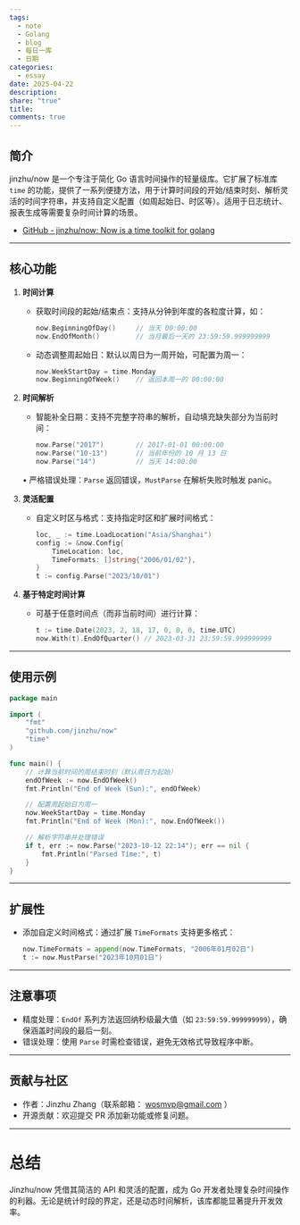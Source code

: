 ```yaml
---
tags:
  - note
  - Golang
  - blog
  - 每日一库
  - 日期
categories:
  - essay
date: 2025-04-22
description: 
share: "true"
title: 
comments: true
---
```


## 简介

jinzhu/now 是一个专注于简化 Go 语言时间操作的轻量级库。它扩展了标准库 `time` 的功能，提供了一系列便捷方法，用于计算时间段的开始/结束时刻、解析灵活的时间字符串，并支持自定义配置（如周起始日、时区等）。适用于日志统计、报表生成等需要复杂时间计算的场景。

- [GitHub - jinzhu/now: Now is a time toolkit for golang](https://github.com/jinzhu/now)

---

## 核心功能

1. **时间计算**
   - 获取时间段的起始/结束点：支持从分钟到年度的各粒度计算，如：

     ```go
     now.BeginningOfDay()     // 当天 00:00:00
     now.EndOfMonth()         // 当月最后一天的 23:59:59.999999999
     ```
   - 动态调整周起始日：默认以周日为一周开始，可配置为周一：

     ```go
     now.WeekStartDay = time.Monday
     now.BeginningOfWeek()    // 返回本周一的 00:00:00
     ```

2. **时间解析**
   - 智能补全日期：支持不完整字符串的解析，自动填充缺失部分为当前时间：

     ```go
     now.Parse("2017")        // 2017-01-01 00:00:00
     now.Parse("10-13")       // 当前年份的 10 月 13 日
     now.Parse("14")          // 当天 14:00:00
     ```
   • 严格错误处理：`Parse` 返回错误，`MustParse` 在解析失败时触发 panic。


3. **灵活配置**
   - 自定义时区与格式：支持指定时区和扩展时间格式：

     ```go
     loc, _ := time.LoadLocation("Asia/Shanghai")
     config := &now.Config{
         TimeLocation: loc,
         TimeFormats: []string{"2006/01/02"},
     }
     t := config.Parse("2023/10/01")
     ```

4. **基于特定时间计算**
   - 可基于任意时间点（而非当前时间）进行计算：

     ```go
     t := time.Date(2023, 2, 18, 17, 0, 0, 0, time.UTC)
     now.With(t).EndOfQuarter() // 2023-03-31 23:59:59.999999999
     ```

---

## 使用示例

```go
package main

import (
    "fmt"
    "github.com/jinzhu/now"
    "time"
)

func main() {
    // 计算当前时间的周结束时刻（默认周日为起始）
    endOfWeek := now.EndOfWeek()
    fmt.Println("End of Week (Sun):", endOfWeek)

    // 配置周起始日为周一
    now.WeekStartDay = time.Monday
    fmt.Println("End of Week (Mon):", now.EndOfWeek())

    // 解析字符串并处理错误
    if t, err := now.Parse("2023-10-12 22:14"); err == nil {
        fmt.Println("Parsed Time:", t)
    }
}
```

---

## 扩展性
- 添加自定义时间格式：通过扩展 `TimeFormats` 支持更多格式：

  ```go
  now.TimeFormats = append(now.TimeFormats, "2006年01月02日")
  t := now.MustParse("2023年10月01日")
  ```

---

## 注意事项
- 精度处理：`EndOf` 系列方法返回纳秒级最大值（如 `23:59:59.999999999`），确保涵盖时间段的最后一刻。
- 错误处理：使用 `Parse` 时需检查错误，避免无效格式导致程序中断。

---

## 贡献与社区

- 作者：Jinzhu Zhang（联系邮箱： wosmvp@gmail.com ）
- 开源贡献：欢迎提交 PR 添加新功能或修复问题。

---

# 总结

Jinzhu/now 凭借其简洁的 API 和灵活的配置，成为 Go 开发者处理复杂时间操作的利器。无论是统计时段的界定，还是动态时间解析，该库都能显著提升开发效率。